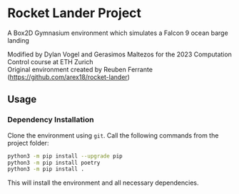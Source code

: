# Rocket Lander Project

A Box2D Gymnasium environment which simulates a Falcon 9 ocean barge landing

Modified by Dylan Vogel and Gerasimos Maltezos for the 2023 Computation Control course at ETH Zurich  
Original environment created by Reuben Ferrante (https://github.com/arex18/rocket-lander)

## Usage


### Dependency Installation
Clone the environment using `git`. Call the following commands from the project folder:

```bash
python3 -m pip install --upgrade pip
python3 -m pip install poetry
python3 -m pip install .
```

This will install the environment and all necessary dependencies.
